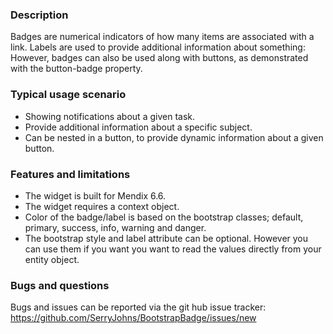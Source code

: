 ### Description

Badges are numerical indicators of how many items are associated with a link.
Labels are used to provide additional information about something:
However, badges can also be used along with buttons, as demonstrated with the button-badge property.

### Typical usage scenario

 * Showing notifications about a given task.
 * Provide additional information about a specific subject.
 * Can be nested in a button, to provide dynamic information about a given button.
 
### Features and limitations

 * The widget is built for Mendix 6.6.
 * The widget requires a context object.
 * Color of the badge/label is based on the bootstrap classes; default, primary, success, info, warning and danger.
 * The bootstrap style and label attribute can be optional. However you can use them if you want you want to read the values directly from your entity object.

### Bugs and questions

Bugs and issues can be reported via the git hub issue tracker: 
https://github.com/SerryJohns/BootstrapBadge/issues/new

